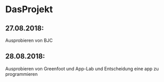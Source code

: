 # DasProjekt

## 27.08.2018: 
Ausprobieren von BJC

## 28.08.2018: 
Ausprobieren von Greenfoot und App-Lab und Entscheidung eine app zu programmieren

